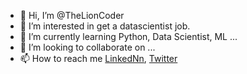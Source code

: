 - 👋 Hi, I’m @TheLionCoder
- 👀 I’m interested in get a datascientist job.
- 🌱 I’m currently learning Python, Data Scientist, ML ...
- 💞️ I’m looking to collaborate on ...
- 📫 How to reach me [LinkedNn](https://www.linkedin.com/in/ever-orlando-reyes-ruiz-4654b9146/), [Twitter](https://twitter.com/TheLionCoder)

<!---
TheLionCoder/TheLionCoder is a ✨ special ✨ repository because its `README.md` (this file) appears on your GitHub profile.
You can click the Preview link to take a look at your changes.
--->
